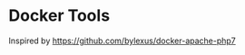 Docker Tools
====================================

Inspired by <https://github.com/bylexus/docker-apache-php7>
